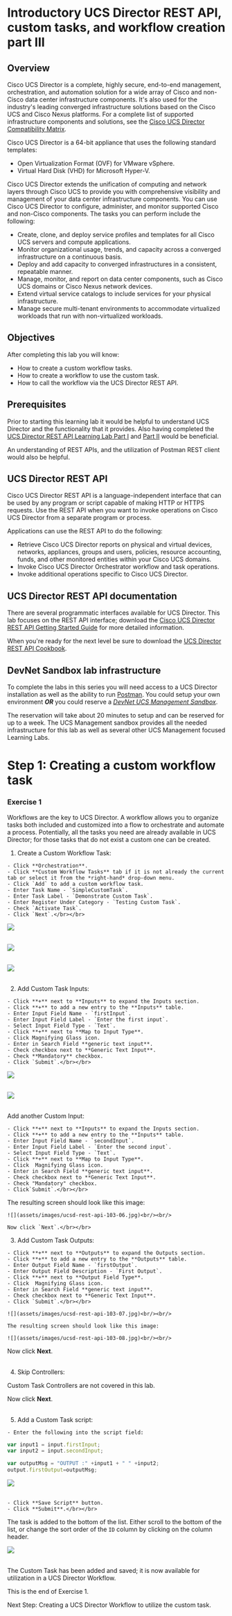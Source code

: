 # Introductory UCS Director REST API, custom tasks, and workflow creation part III

## Overview
Cisco UCS Director is a complete, highly secure, end-to-end management, orchestration, and automation solution for a wide array of Cisco and non-Cisco data center infrastructure components. It's also used for the industry's leading converged infrastructure solutions based on the Cisco UCS and Cisco Nexus platforms. For a complete list of supported infrastructure components and solutions, see the [Cisco UCS Director Compatibility Matrix](http://www.cisco.com/c/en/us/support/servers-unified-computing/ucs-director/products-device-support-tables-list.html).

Cisco UCS Director is a 64-bit appliance that uses the following standard templates:

  - Open Virtualization Format (OVF) for VMware vSphere.
  - Virtual Hard Disk (VHD) for Microsoft Hyper-V.

Cisco UCS Director extends the unification of computing and network layers through Cisco UCS to provide you with comprehensive visibility and management of your data center infrastructure components. You can use Cisco UCS Director to configure, administer, and monitor supported Cisco and non-Cisco components. The tasks you can perform include the following:

  - Create, clone, and deploy service profiles and templates for all Cisco UCS servers and compute applications.
  - Monitor organizational usage, trends, and capacity across a converged infrastructure on a continuous basis.
  - Deploy and add capacity to converged infrastructures in a consistent, repeatable manner.
  - Manage, monitor, and report on data center components, such as Cisco UCS domains or Cisco Nexus network devices.
  - Extend virtual service catalogs to include services for your physical infrastructure.
  - Manage secure multi-tenant environments to accommodate virtualized workloads that run with non-virtualized workloads.

## Objectives

  After completing this lab you will know:

  - How to create a custom workflow tasks.
  - How to create a workflow to use the custom task.
  - How to call the workflow via the UCS Director REST API.

## Prerequisites
Prior to starting this learning lab it would be helpful to understand UCS Director and the functionality that it provides. Also having completed the [UCS Director REST API Learning Lab Part I](https://learninglabs.cisco.com/lab/ucsd-rest-api-101/step/1) and [Part II](https://learninglabs.cisco.com/lab/ucsd-rest-api-102/step/1) would be beneficial.

An understanding of REST APIs, and the utilization of Postman REST client would also be helpful.

## UCS Director REST API
Cisco UCS Director REST API is a language-independent interface that can be used by any program or script capable of making HTTP or HTTPS requests. Use the REST API when you want to invoke operations on Cisco UCS Director from a separate program or process.

Applications can use the REST API to do the following:

  - Retrieve Cisco UCS Director reports on physical and virtual devices, networks, appliances, groups and users, policies, resource accounting, funds, and other monitored entities within your Cisco UCS domains.
  - Invoke Cisco UCS Director Orchestrator workflow and task operations.
  - Invoke additional operations specific to Cisco UCS Director.

## UCS Director REST API documentation

There are several programmatic interfaces available for UCS Director. This lab focuses on the REST API interface; download the [Cisco UCS Director REST API Getting Started Guide](https://www.cisco.com/c/en/us/td/docs/unified_computing/ucs/ucs-director/rest-api-getting-started-guide/6-5/cisco-ucs-director-REST-API-getting-started-65.html) for more detailed information.

When you're ready for the next level be sure to download the [UCS Director REST API Cookbook](https://www.cisco.com/c/en/us/td/docs/unified_computing/ucs/ucs-director/rest-api-cookbook/6-5/cisco-ucs-director-REST-API-cookbook-65.html).

## DevNet Sandbox lab infrastructure

To complete the labs in this series you will need access to a UCS Director installation as well as the ability to run [Postman](https://www.getpostman.com/postman). You could setup your own environment ***OR*** you could reserve a [*DevNet UCS Management Sandbox*](https://devnetsandbox.cisco.com/RM/Diagram/Index/3323b7b0-b70b-4b1e-a929-6bdbff3aac8a?diagramType=Topology).

The reservation will take about 20 minutes to setup and can be reserved for up to a week. The UCS Management sandbox provides all the needed infrastructure for this lab as well as several other UCS Management focused Learning Labs.

# Step 1: Creating a custom workflow task

### Exercise 1
Workflows are the key to UCS Director. A workflow allows you to organize tasks both included and customized into a flow to orchestrate and automate a process.  Potentially, all the tasks you need are already available in UCS Director; for those tasks that do not exist a custom one can be created.

  1. Create a Custom Workflow Task:

    - Click **Orchestration**.
    - Click **Custom Workflow Tasks** tab if it is not already the current tab or select it from the *right-hand* drop-down menu.
    - Click `Add` to add a custom workflow task.
    - Enter Task Name - `SimpleCustomTask`.
    - Enter Task Label - `Demonstrate Custom Task`.
    - Enter Register Under Category - `Testing Custom Task`.
    - Check `Activate Task`.
    - Click `Next`.</br></br>


  ![](assets/images/ucsd-rest-api-103-01.jpg)<br/><br/>

  ![](assets/images/ucsd-rest-api-103-02.jpg)<br/><br/>

  ![](assets/images/ucsd-rest-api-103-03.jpg)<br/><br/>

  2. Add Custom Task Inputs:

    - Click **+** next to **Inputs** to expand the Inputs section.
    - Click **+** to add a new entry to the **Inputs** table.
    - Enter Input Field Name - `firstInput`.
    - Enter Input Field Label - `Enter the first input`.
    - Select Input Field Type - `Text`.
    - Click **+** next to **Map to Input Type**.
    - Click Magnifying Glass icon.
    - Enter in Search Field **generic text input**.
    - Check checkbox next to **Generic Text Input**.
    - Check **Mandatory** checkbox.
    - Click `Submit`.</br></br>

  ![](assets/images/ucsd-rest-api-103-04.jpg)<br/><br/>

  ![](assets/images/ucsd-rest-api-103-05.jpg)<br/><br/>

  Add another Custom Input:

    - Click **+** next to **Inputs** to expand the Inputs section.
    - Click **+** to add a new entry to the **Inputs** table.
    - Enter Input Field Name - `secondInput`.
    - Enter Input Field Label - `Enter the second input`.
    - Select Input Field Type - `Text`.
    - Click **+** next to **Map to Input Type**.
    - Click  Magnifying Glass icon.
    - Enter in Search Field **generic text input**.
    - Check checkbox next to **Generic Text Input**.
    - Check "Mandatory" checkbox.
    - Click`Submit`.</br></br>

  The resulting screen should look like this image:

    ![](assets/images/ucsd-rest-api-103-06.jpg)<br/><br/>

    Now click `Next`.</br></br>

  3. Add Custom Task Outputs:

    - Click **+** next to **Outputs** to expand the Outputs section.
    - Click **+** to add a new entry to the **Outputs** table.
    - Enter Output Field Name - `firstOutput`.
    - Enter Output Field Description - `First Output`.
    - Click **+** next to **Output Field Type**.
    - Click  Magnifying Glass icon.
    - Enter in Search Field **generic text input**.
    - Check checkbox next to **Generic Text Input**.
    - Click `Submit`.</br></br>

    ![](assets/images/ucsd-rest-api-103-07.jpg)<br/><br/>

    The resulting screen should look like this image:

    ![](assets/images/ucsd-rest-api-103-08.jpg)<br/><br/>

Now click **Next**.</br></br>

  4. Skip Controllers:

  Custom Task Controllers are not covered in this lab.

  Now click **Next**.</br></br>

  5. Add a Custom Task script:

    - Enter the following into the script field:

  ```javascript
  var input1 = input.firstInput;
  var input2 = input.secondInput;

  var outputMsg = "OUTPUT :" +input1 + " " +input2;
  output.firstOutput=outputMsg;
  ```

  ![](assets/images/ucsd-rest-api-103-09.jpg)<br/><br/>

    - Click **Save Script** button.
    - Click **Submit**.</br></br>
  The task is added to the bottom of the list. Either scroll to the bottom of the list, or change the sort order of the `ID` column by clicking on the column header.

  ![](assets/images/ucsd-rest-api-103-10.jpg)<br/><br/>

  The Custom Task has been added and saved; it is now available for utilization in a UCS Director Workflow.

  This is the end of Exercise 1.

Next Step: Creating a UCS Director Workflow to utilize the custom task.
